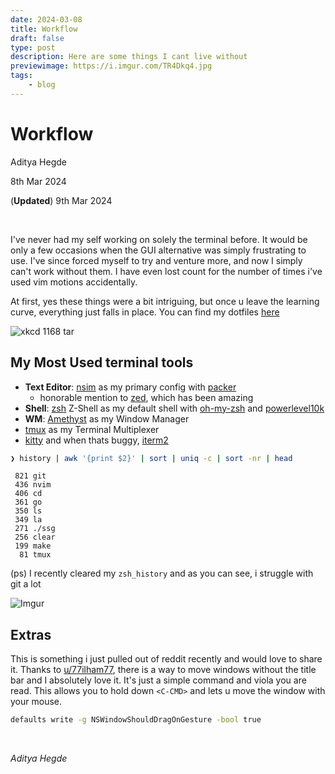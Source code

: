 ```yaml
---
date: 2024-03-08
title: Workflow
draft: false
type: post
description: Here are some things I cant live without
previewimage: https://i.imgur.com/TR4Dkq4.jpg 
tags:
    - blog
---
```


# Workflow

Aditya Hegde

8th Mar 2024

(**Updated**) 9th Mar 2024

<br/>

I've never had my self working on solely the terminal before. It would be only a few occasions when the GUI alternative was simply frustrating to use. I've since forced myself to try and venture more, and now I simply can't work without them. I have even lost count for the number of times i've used vim motions accidentally.

At first, yes these things were a bit intriguing, but once u leave the learning curve, everything just falls in place. You can find my dotfiles [here](https://github.com/bwaklog) 

![xkcd 1168 tar](https://imgs.xkcd.com/comics/tar_2x.png)

## My Most Used terminal tools

- **Text Editor**: [nsim](https://neovim.io/) as my primary config with [packer](https://github.com/wbthomason/packer.nvim)
    - honorable mention to [zed](https://zed.dev/), which has been amazing
- **Shell**: [zsh](https://en.wikipedia.org/wiki/Z_shell) Z-Shell as my default shell with [oh-my-zsh](https://ohmyz.sh/) and [powerlevel10k](https://github.com/romkatv/powerlevel10k)
- **WM**: [Amethyst](https://github.com/ianyh/Amethyst) as my Window Manager
- [tmux](https://github.com/tmux/tmux/wiki) as my Terminal Multiplexer
- [kitty](https://sw.kovidgoyal.net/kitty/) and when thats buggy, [iterm2](https://iterm2.com/)


```bash
❯ history | awk '{print $2}' | sort | uniq -c | sort -nr | head
```
```text
 821 git
 436 nvim
 406 cd
 361 go
 350 ls
 349 la
 271 ./ssg
 256 clear
 199 make
  81 tmux
```
(ps) I recently cleared my `zsh_history` and as you can see, i struggle with git a lot

![Imgur](https://i.imgur.com/TR4Dkq4.jpg)

## Extras

This is something i just pulled out of reddit recently and would love to share it. Thanks to [u/77ilham77](https://reddit.com/u/77ilham77), there is a way to move windows without the title bar and I absolutely love it. It's just a simple command and viola you are read. This allows you to hold down `<C-CMD>` and lets u move the window with your mouse.

```bash
defaults write -g NSWindowShouldDragOnGesture -bool true 
```

<br/>

*Aditya Hegde*
